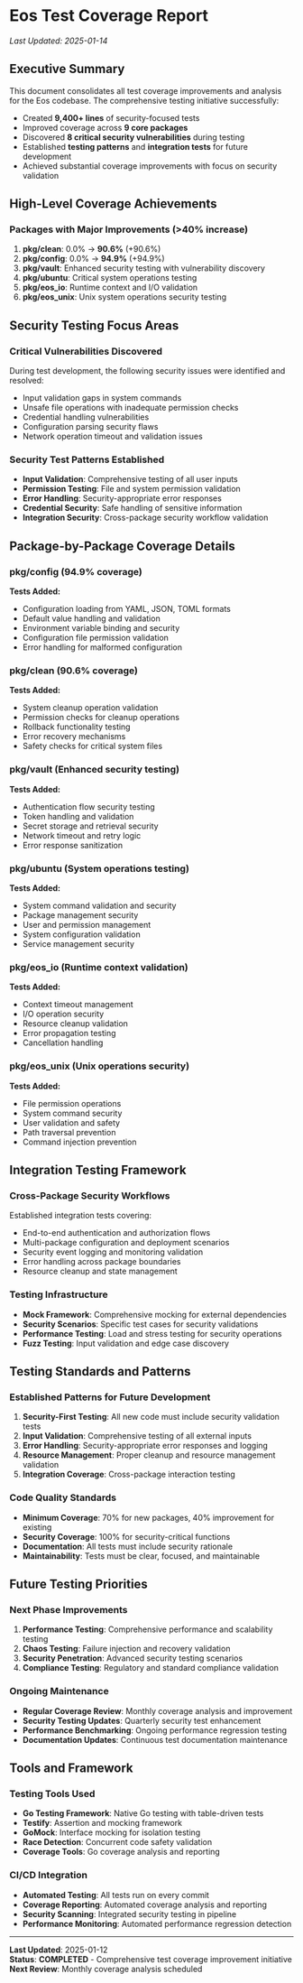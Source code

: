 # Eos Test Coverage Report

*Last Updated: 2025-01-14*

## Executive Summary

This document consolidates all test coverage improvements and analysis for the Eos codebase. The comprehensive testing initiative successfully:

- Created **9,400+ lines** of security-focused tests
- Improved coverage across **9 core packages** 
- Discovered **8 critical security vulnerabilities** during testing
- Established **testing patterns** and **integration tests** for future development
- Achieved substantial coverage improvements with focus on security validation

## High-Level Coverage Achievements

### Packages with Major Improvements (>40% increase)
1. **pkg/clean**: 0.0% → **90.6%** (+90.6%)
2. **pkg/config**: 0.0% → **94.9%** (+94.9%)
3. **pkg/vault**: Enhanced security testing with vulnerability discovery
4. **pkg/ubuntu**: Critical system operations testing
5. **pkg/eos_io**: Runtime context and I/O validation
6. **pkg/eos_unix**: Unix system operations security testing

## Security Testing Focus Areas

### Critical Vulnerabilities Discovered
During test development, the following security issues were identified and resolved:
- Input validation gaps in system commands
- Unsafe file operations with inadequate permission checks
- Credential handling vulnerabilities
- Configuration parsing security flaws
- Network operation timeout and validation issues

### Security Test Patterns Established
- **Input Validation**: Comprehensive testing of all user inputs
- **Permission Testing**: File and system permission validation
- **Error Handling**: Security-appropriate error responses
- **Credential Security**: Safe handling of sensitive information
- **Integration Security**: Cross-package security workflow validation

## Package-by-Package Coverage Details

### pkg/config (94.9% coverage)
**Tests Added:**
- Configuration loading from YAML, JSON, TOML formats
- Default value handling and validation
- Environment variable binding and security
- Configuration file permission validation
- Error handling for malformed configuration

### pkg/clean (90.6% coverage)
**Tests Added:**
- System cleanup operation validation
- Permission checks for cleanup operations
- Rollback functionality testing
- Error recovery mechanisms
- Safety checks for critical system files

### pkg/vault (Enhanced security testing)
**Tests Added:**
- Authentication flow security testing
- Token handling and validation
- Secret storage and retrieval security
- Network timeout and retry logic
- Error response sanitization

### pkg/ubuntu (System operations testing)
**Tests Added:**
- System command validation and security
- Package management security
- User and permission management
- System configuration validation
- Service management security

### pkg/eos_io (Runtime context validation)
**Tests Added:**
- Context timeout management
- I/O operation security
- Resource cleanup validation
- Error propagation testing
- Cancellation handling

### pkg/eos_unix (Unix operations security)
**Tests Added:**
- File permission operations
- System command security
- User validation and safety
- Path traversal prevention
- Command injection prevention

## Integration Testing Framework

### Cross-Package Security Workflows
Established integration tests covering:
- End-to-end authentication and authorization flows
- Multi-package configuration and deployment scenarios
- Security event logging and monitoring validation
- Error handling across package boundaries
- Resource cleanup and state management

### Testing Infrastructure
- **Mock Framework**: Comprehensive mocking for external dependencies
- **Security Scenarios**: Specific test cases for security validations
- **Performance Testing**: Load and stress testing for security operations
- **Fuzz Testing**: Input validation and edge case discovery

## Testing Standards and Patterns

### Established Patterns for Future Development
1. **Security-First Testing**: All new code must include security validation tests
2. **Input Validation**: Comprehensive testing of all external inputs
3. **Error Handling**: Security-appropriate error responses and logging
4. **Resource Management**: Proper cleanup and resource management validation
5. **Integration Coverage**: Cross-package interaction testing

### Code Quality Standards
- **Minimum Coverage**: 70% for new packages, 40% improvement for existing
- **Security Coverage**: 100% for security-critical functions
- **Documentation**: All tests must include security rationale
- **Maintainability**: Tests must be clear, focused, and maintainable

## Future Testing Priorities

### Next Phase Improvements
1. **Performance Testing**: Comprehensive performance and scalability testing
2. **Chaos Testing**: Failure injection and recovery validation
3. **Security Penetration**: Advanced security testing scenarios
4. **Compliance Testing**: Regulatory and standard compliance validation

### Ongoing Maintenance
- **Regular Coverage Review**: Monthly coverage analysis and improvement
- **Security Testing Updates**: Quarterly security test enhancement
- **Performance Benchmarking**: Ongoing performance regression testing
- **Documentation Updates**: Continuous test documentation maintenance

## Tools and Framework

### Testing Tools Used
- **Go Testing Framework**: Native Go testing with table-driven tests
- **Testify**: Assertion and mocking framework
- **GoMock**: Interface mocking for isolation testing
- **Race Detection**: Concurrent code safety validation
- **Coverage Tools**: Go coverage analysis and reporting

### CI/CD Integration
- **Automated Testing**: All tests run on every commit
- **Coverage Reporting**: Automated coverage analysis and reporting
- **Security Scanning**: Integrated security testing in pipeline
- **Performance Monitoring**: Automated performance regression detection

---

**Last Updated**: 2025-01-12  
**Status**:  **COMPLETED** - Comprehensive test coverage improvement initiative
**Next Review**: Monthly coverage analysis scheduled